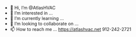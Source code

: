 - 👋 Hi, I’m @AtlasHVAC
- 👀 I’m interested in ...
- 🌱 I’m currently learning ...
- 💞️ I’m looking to collaborate on ...
- 📫 How to reach me ... https://atlashvac.net
912-242-2721
<!---
AtlasHVAC/AtlasHVAC is a ✨ special ✨ repository because its `README.md` (this file) appears on your GitHub profile.
You can click the Preview link to take a look at your changes.
--->
